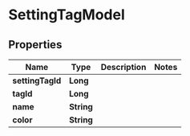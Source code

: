 

# SettingTagModel


## Properties

| Name | Type | Description | Notes |
|------------ | ------------- | ------------- | -------------|
|**settingTagId** | **Long** |  |  |
|**tagId** | **Long** |  |  |
|**name** | **String** |  |  |
|**color** | **String** |  |  |



